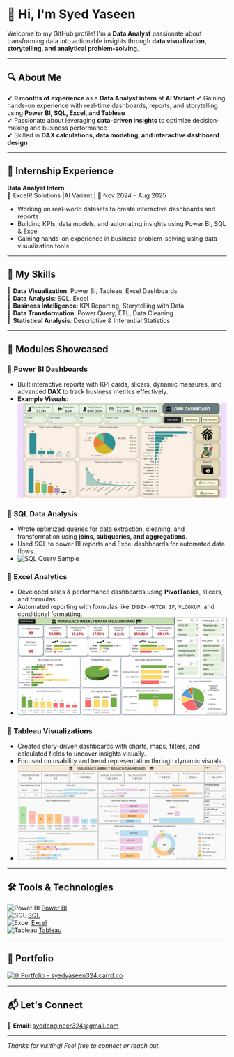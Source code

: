 # 👋 Hi, I'm Syed Yaseen

Welcome to my GitHub profile! I'm a **Data Analyst** passionate about transforming data into actionable insights through **data visualization, storytelling, and analytical problem-solving**.

---

## 🔍 About Me  
✔ **9 months of experience** as a **Data Analyst intern** at **AI Variant** 
✔ Gaining hands-on experience with real-time dashboards, reports, and storytelling using **Power BI, SQL, Excel, and Tableau**  
✔ Passionate about leveraging **data-driven insights** to optimize decision-making and business performance  
✔ Skilled in **DAX calculations, data modeling, and interactive dashboard design**

---

## 💼 Internship Experience  
**Data Analyst Intern**  
📍 ExcelR Solutions |AI Variant | 📅 Nov 2024 – Aug 2025  
- Working on real-world datasets to create interactive dashboards and reports  
- Building KPIs, data models, and automating insights using Power BI, SQL & Excel  
- Gaining hands-on experience in business problem-solving using data visualization tools

---

## 🚀 My Skills  
🔹 **Data Visualization**: Power BI, Tableau, Excel Dashboards  
🔹 **Data Analysis**: SQL, Excel  
🔹 **Business Intelligence**: KPI Reporting, Storytelling with Data  
🔹 **Data Transformation**: Power Query, ETL, Data Cleaning  
🔹 **Statistical Analysis**: Descriptive & Inferential Statistics

---

## 📂 Modules Showcased  

### 🔸 Power BI Dashboards  
- Built interactive reports with KPI cards, slicers, dynamic measures, and advanced **DAX** to track business metrics effectively.  
- **Example Visuals**:  
  ![Power BI Dashboard](https://github.com/yas324/powerbi-projects/blob/main/loan-dashboard/Report%201.JPG)

### 🔸 SQL Data Analysis  
- Wrote optimized queries for data extraction, cleaning, and transformation using **joins, subqueries, and aggregations**.  
- Used SQL to power BI reports and Excel dashboards for automated data flows.  
- ![SQL Query Sample](https://github.com/yas324/sql-projects/blob/main/insurance-dashboard/query_05_meeting_count.png)

### 🔸 Excel Analytics  
- Developed sales & performance dashboards using **PivotTables**, slicers, and formulas.  
- Automated reporting with formulas like `INDEX-MATCH`, `IF`, `VLOOKUP`, and conditional formatting.  
- ![Excel Dashboard](https://github.com/yas324/excel-projects/blob/main/insurance-dashboard/Report.JPG)

### 🔸 Tableau Visualizations  
- Created story-driven dashboards with charts, maps, filters, and calculated fields to uncover insights visually.  
- Focused on usability and trend representation through dynamic visuals.  
- ![Tableau Dashboard](https://github.com/yas324/tableau-projects/blob/main/insurance-dashboard/T_Report.JPG)

---

## 🛠 Tools & Technologies

<p align="left">

  <img src="https://img.icons8.com/color/24/000000/power-bi.png" alt="Power BI"/>
  <a href="https://github.com/yas324/powerbi-projects" target="_blank">Power BI</a>  
  <br>

  <img src="https://img.icons8.com/ios-filled/24/000000/sql.png" alt="SQL"/>
  <a href="https://github.com/yas324/sql-projects" target="_blank">SQL</a>  
  <br>

  <img src="https://img.icons8.com/color/24/000000/microsoft-excel-2019--v1.png" alt="Excel"/>
  <a href="https://github.com/yas324/excel-projects" target="_blank">Excel</a>  
  <br>

  <img src="https://img.icons8.com/color/24/000000/tableau-software.png" alt="Tableau"/>
  <a href="https://github.com/yas324/tableau-projects" target="_blank">Tableau</a>

</p>




---

## 🔗 Portfolio

[![🌐 Portfolio - syedyaseen324.carrd.co](https://img.shields.io/badge/Visit-My%20Portfolio-blue?style=for-the-badge&logo=internet-explorer)](https://syedyaseen324.carrd.co/)

---

## 📬 Let's Connect
📧 **Email**: syedengineer324@gmail.com

---

_Thanks for visiting! Feel free to connect or reach out._

